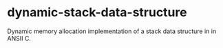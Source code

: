 # dynamic-stack-data-structure
 Dynamic memory allocation implementation of a stack data structure in in ANSII C.
